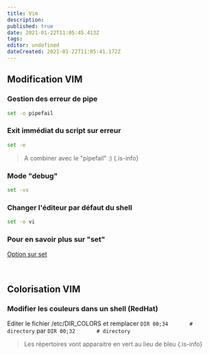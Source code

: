 ```yaml
---
title: Vim
description: 
published: true
date: 2021-01-22T11:05:45.413Z
tags: 
editor: undefined
dateCreated: 2021-01-22T11:05:41.172Z
---
```


## Modification VIM
### Gestion des erreur de pipe
```bash
set -o pipefail
```

### Exit immédiat du script sur erreur
```bash
set -e
```
> A combiner avec le "pipefail" :)
{.is-info}


### Mode "debug"
```bash
set -vx
```

### Changer l'éditeur par défaut du shell
```bash
set -o vi
```

### Pour en savoir plus sur "set"
[Option sur set](https://www.gnu.org/software/bash/manual/html_node/The-Set-Builtin.html)

&nbsp;


### 

## Colorisation VIM
### Modifier les couleurs dans un shell (RedHat)
Editer le fichier /etc/DIR_COLORS et remplacer 
`DIR 00;34       # directory`
par
`DIR 00;32       # directory`

> Les répertoires vont apparaitre en vert au lieu de bleu
{.is-info}

&nbsp;

